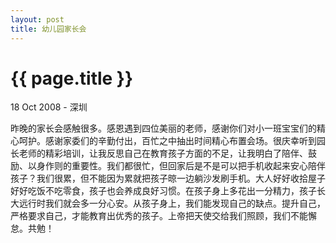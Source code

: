 ```yaml
---
layout: post
title: 幼儿园家长会
---
```


{{ page.title }}
================

<p class="meta">18 Oct 2008 - 深圳</p>

昨晚的家长会感触很多。感恩遇到四位美丽的老师，感谢你们对小一班宝宝们的精心呵护。感谢家委们的辛勤付出，百忙之中抽出时间精心布置会场。很庆幸听到园长老师的精彩培训，让我反思自己在教育孩子方面的不足，让我明白了陪伴、鼓励、以身作则的重要性。我们都很忙，但回家后是不是可以把手机收起来安心陪伴孩子？我们很累，但不能因为累就把孩子晾一边躺沙发刷手机。大人好好收拾屋子好好吃饭不吃零食，孩子也会养成良好习惯。在孩子身上多花出一分精力，孩子长大远行时我们就会多一分心安。从孩子身上，我们能发现自己的缺点。提升自己，严格要求自己，才能教育出优秀的孩子。上帝把天使交给我们照顾，我们不能懈怠。共勉！
